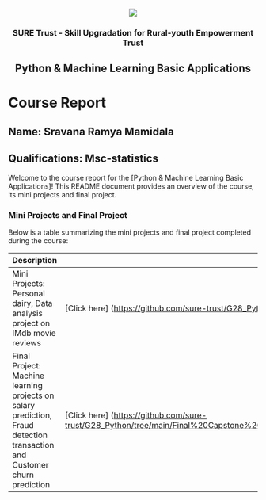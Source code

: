 <!-- PROJECT LOGO -->
<br />

<div align="center">
   <img src='https://user-images.githubusercontent.com/73131499/166115643-d3187f47-d38f-41b2-ae42-5ecbbc60de14.png' />


<h3 align="center">SURE Trust - Skill Upgradation for Rural-youth Empowerment Trust</h3>
  <h2> Python & Machine Learning Basic Applications </h2>
</div>

# Course Report

## Name: Sravana Ramya Mamidala

## Qualifications: Msc-statistics

Welcome to the course report for the [Python & Machine Learning Basic Applications]! This README document provides an overview of the course, its mini projects and final project.

### Mini Projects and Final Project

Below is a table summarizing the mini projects and final project completed during the course:

| Description                               | Link                                    |
|-------------------------------------------|-----------------------------------------|
| Mini Projects: Personal dairy, Data analysis project on IMdb movie reviews     | [Click here] (https://github.com/sure-trust/G28_Python/tree/main/Mini%20Projects/Sravana%20Ramya)                       |
| Final Project: Machine learning projects on salary prediction, Fraud detection transaction and Customer churn prediction    | [Click here] (https://github.com/sure-trust/G28_Python/tree/main/Final%20Capstone%20Project/Sravana%20Ramya/Final%20Capstone%20project)                        |
